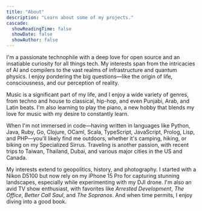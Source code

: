 ```yaml
---
title: "About"
description: "Learn about some of my projects."
cascade:
  showReadingTime: false
  showDate: false
  showAuthor: false
---
```

I'm a passionate technophile with a deep love for open source and an insatiable curiosity for all things tech. My interests span from the intricacies of AI and compilers to the vast realms of infrastructure and quantum physics. I enjoy pondering the big questions—like the origin of life, consciousness, and our perception of reality.

Music is a significant part of my life, and I enjoy a wide variety of genres, from techno and house to classical, hip-hop, and even Punjabi, Arab, and Latin beats. I'm also learning to play the piano, a new hobby that blends my love for music with my desire to constantly learn.

When I'm not immersed in code—having written in languages like Python, Java, Ruby, Go, Clojure, OCaml, Scala, TypeScript, JavaScript, Prolog, Lisp, and PHP—you'll likely find me outdoors, whether it's camping, hiking, or biking on my Specialized Sirrus. Traveling is another passion, with recent trips to Taiwan, Thailand, Dubai, and various major cities in the US and Canada.

My interests extend to geopolitics, history, and photography. I started with a Nikon D5100 but now rely on my iPhone 15 Pro for capturing stunning landscapes, especially while experimenting with my DJI drone. I'm also an avid TV show enthusiast, with favorites like _Arrested Development_, _The Office_, _Better Call Saul_, and _The Sopranos_. And when time permits, I enjoy diving into a good book.
